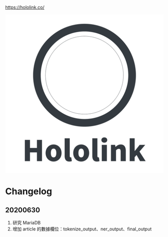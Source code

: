 https://hololink.co/

![](header.png)


# Changelog
## 20200630
1. 研究 MariaDB
2. 增加 article 的數據欄位：tokenize_output、ner_output、final_output